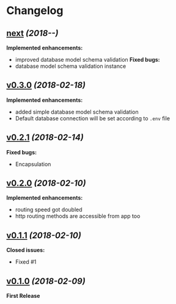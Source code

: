 # Changelog


## [next](https://github.com/foxifyjs/foxify/releases/tag/next) *(2018-__-__)*

**Implemented enhancements:**
- improved database model schema validation
**Fixed bugs:**
- database model schema validation instance


## [v0.3.0](https://github.com/foxifyjs/foxify/releases/tag/v0.3.0) *(2018-02-18)*

**Implemented enhancements:**
- added simple database model schema validation
- Default database connection will be set according to `.env` file


## [v0.2.1](https://github.com/foxifyjs/foxify/releases/tag/v0.2.1) *(2018-02-14)*

**Fixed bugs:**
- Encapsulation


## [v0.2.0](https://github.com/foxifyjs/foxify/releases/tag/v0.2.0) *(2018-02-10)*

**Implemented enhancements:**
- routing speed got doubled
- http routing methods are accessible from app too


## [v0.1.1](https://github.com/foxifyjs/foxify/releases/tag/v0.1.1) *(2018-02-10)*

**Closed issues:**
- Fixed #1


## [v0.1.0](https://github.com/foxifyjs/foxify/releases/tag/v0.1.0) *(2018-02-09)*

**First Release**
